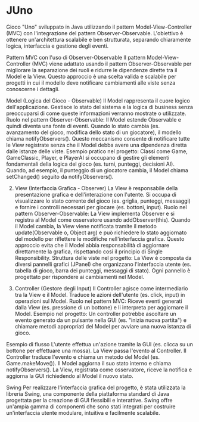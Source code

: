 # JUno
Gioco "Uno" sviluppato in Java utilizzando il pattern Model-View-Controller (MVC) con l'integrazione del pattern Observer-Observable. L'obiettivo è ottenere un'architettura scalabile e ben strutturata, separando chiaramente logica, interfaccia e gestione degli eventi.

Pattern MVC con l'uso di Observer-Observable
Il pattern Model-View-Controller (MVC) viene adattato usando il pattern Observer-Observable per migliorare la separazione dei ruoli e ridurre le dipendenze dirette tra il Model e la View. Questo approccio è una scelta valida e scalabile per progetti in cui il modello deve notificare cambiamenti alle viste senza conoscerne i dettagli.

Model (Logica del Gioco - Observable)
Il Model rappresenta il cuore logico dell'applicazione. Gestisce lo stato del sistema e la logica di business senza preoccuparsi di come queste informazioni verranno mostrate o utilizzate.
Ruolo nel pattern Observer-Observable:
Il Model estende Observable e quindi diventa una fonte di eventi. Quando lo stato cambia (es. avanzamento del gioco, modifica dello stato di un giocatore), il modello chiama notifyObservers().
Questo meccanismo consente di notificare tutte le View registrate senza che il Model debba avere una dipendenza diretta dalle istanze delle viste.
Esempio pratico nel progetto:
Classi come Game, GameClassic, Player, e PlayerAI si occupano di gestire gli elementi fondamentali della logica del gioco (es. turni, punteggi, decisioni AI).
Quando, ad esempio, il punteggio di un giocatore cambia, il Model chiama setChanged() seguito da notifyObservers().

2. View (Interfaccia Grafica - Observer)
La View è responsabile della presentazione grafica e dell'interazione con l'utente. Si occupa di visualizzare lo stato corrente del gioco (es. griglia, punteggi, messaggi) e fornire i controlli necessari per giocare (es. bottoni, input).
Ruolo nel pattern Observer-Observable:
La View implementa Observer e si registra al Model come osservatore usando addObserver(this).
Quando il Model cambia, la View viene notificata tramite il metodo update(Observable o, Object arg) e può richiedere lo stato aggiornato del modello per riflettere le modifiche nell'interfaccia grafica.
Questo approccio evita che il Model abbia responsabilità di aggiornare direttamente la grafica, rispettando così il principio di Single Responsibility.
Struttura delle viste nel progetto:
La View è composta da diversi pannelli grafici (JPanel) che organizzano l'interfaccia utente (es. tabella di gioco, barra dei punteggi, messaggi di stato). Ogni pannello è progettato per rispondere ai cambiamenti nel Model.



3. Controller (Gestore degli Input)
Il Controller agisce come intermediario tra la View e il Model. Traduce le azioni dell'utente (es. click, input) in operazioni sul Model.
Ruolo nel pattern MVC:
Riceve eventi generati dalla View (es. pressione di un bottone) e li interpreta per aggiornare il Model.
Esempio nel progetto:
Un controller potrebbe ascoltare un evento generato da un pulsante nella GUI (es. "inizia nuova partita") e chiamare metodi appropriati del Model per avviare una nuova istanza di gioco.

Esempio di flusso
L'utente effettua un'azione tramite la GUI (es. clicca su un bottone per effettuare una mossa).
La View passa l'evento al Controller.
Il Controller traduce l'evento e chiama un metodo del Model (es. Game.makeMove()).
Il Model aggiorna il suo stato interno e chiama notifyObservers().
La View, registrata come osservatore, riceve la notifica e aggiorna la GUI richiedendo al Model il nuovo stato.

Swing
Per realizzare l'interfaccia grafica del progetto, è stata utilizzata la libreria Swing, una componente della piattaforma standard di Java progettata per la creazione di GUI flessibili e interattive. Swing offre un'ampia gamma di componenti che sono stati integrati per costruire un'interfaccia utente modulare, intuitiva e facilmente scalabile.
